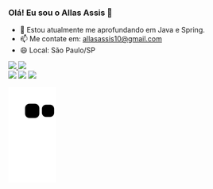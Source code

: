 

### Olá! Eu sou o Allas Assis 👋

- 🌱 Estou atualmente me aprofundando em Java e Spring.
- 📫 Me contate em: allasassis10@gmail.com
- 😄 Local: São Paulo/SP

<div>
  <a href="https://github.com/allasassis">
  <img height="158em" src="https://github-readme-stats.vercel.app/api?username=allasassis&show_icons=true&theme=radical&include_all_commits=true&count_private=true"/>
  <img height="158em" src="https://github-readme-stats.vercel.app/api/top-langs/?username=allasassis&layout=compact&langs_count=7&theme=radical"/>
</div>
 
 <div>
  <a href="https://instagram.com/allasassis2" target="_blank"><img src="https://img.shields.io/badge/-Instagram-%23E4405F?style=for-the-badge&logo=instagram&logoColor=white" target="_blank"></a>
  <a href = "mailto:allasassis10@gmail.com"><img src="https://img.shields.io/badge/-Gmail-%23333?style=for-the-badge&logo=gmail&logoColor=white" target="_blank"></a>
  <a href="https://www.linkedin.com/in/allasassis/" target="_blank"><img src="https://img.shields.io/badge/-LinkedIn-%230077B5?style=for-the-badge&logo=linkedin&logoColor=white" target="_blank"></a> 
 
  ![Snake animation](https://github.com/rafaballerini/rafaballerini/blob/output/github-contribution-grid-snake.svg)
 
</div>
  
